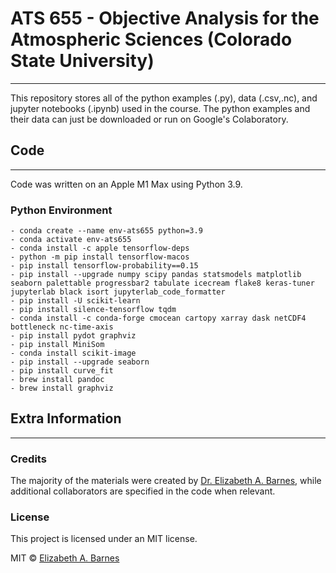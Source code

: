 
# ATS 655 - Objective Analysis for the Atmospheric Sciences (Colorado State University)
***

This repository stores all of the python examples (.py), data (.csv,.nc), and jupyter notebooks (.ipynb) used in the course. The python examples and their data can just be downloaded or run on Google's Colaboratory.

## Code
***
Code was written on an Apple M1 Max using Python 3.9.

### Python Environment
```
- conda create --name env-ats655 python=3.9
- conda activate env-ats655
- conda install -c apple tensorflow-deps
- python -m pip install tensorflow-macos
- pip install tensorflow-probability==0.15
- pip install --upgrade numpy scipy pandas statsmodels matplotlib seaborn palettable progressbar2 tabulate icecream flake8 keras-tuner jupyterlab black isort jupyterlab_code_formatter
- pip install -U scikit-learn
- pip install silence-tensorflow tqdm
- conda install -c conda-forge cmocean cartopy xarray dask netCDF4 bottleneck nc-time-axis
- pip install pydot graphviz
- pip install MiniSom
- conda install scikit-image
- pip install --upgrade seaborn
- pip install curve_fit
- brew install pandoc
- brew install graphviz
```

## Extra Information
***

### Credits
The majority of the materials were created by [Dr. Elizabeth A. Barnes](https://barnes.atmos.colostate.edu), while additional collaborators are specified in the code when relevant.


### License
This project is licensed under an MIT license.

MIT © [Elizabeth A. Barnes](https://github.com/eabarnes1010)


